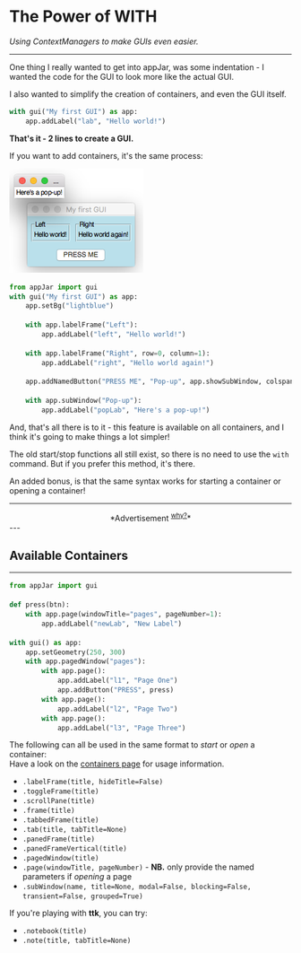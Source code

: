 # The Power of WITH  
*Using ContextManagers to make GUIs even easier.*  

---

One thing I really wanted to get into appJar, was some indentation - I wanted the code for the GUI to look more like the actual GUI.  

I also wanted to simplify the creation of containers, and even the GUI itself.  

```python
with gui("My first GUI") as app:
    app.addLabel("lab", "Hello world!")
```

**That's it - 2 lines to create a GUI.**  

If you want to add containers, it's the same process:

![Power of With](img/powerOfWith.png)
```python
from appJar import gui
with gui("My first GUI") as app:
    app.setBg("lightblue")

    with app.labelFrame("Left"):
        app.addLabel("left", "Hello world!")

    with app.labelFrame("Right", row=0, column=1):
        app.addLabel("right", "Hello world again!")

    app.addNamedButton("PRESS ME", "Pop-up", app.showSubWindow, colspan=2)

    with app.subWindow("Pop-up"):
        app.addLabel("popLab", "Here's a pop-up!")
```

And, that's all there is to it - this feature is available on all containers, and I think it's going to make things a lot simpler!

The old start/stop functions all still exist, so there is no need to use the `with` command. But if you prefer this method, it's there.  

An added bonus, is that the same syntax works for starting a container or opening a container!

---
<div style='text-align: center;'>
*Advertisement&nbsp;<sup><a href="/advertising">why?</a></sup>*
<script async src="//pagead2.googlesyndication.com/pagead/js/adsbygoogle.js"></script>
<ins class="adsbygoogle"
    style="display:block"
    data-ad-format="fluid"
    data-ad-layout-key="-gw-13-4l+6+pt"
    data-ad-client="ca-pub-6185596049817878"
    data-ad-slot="5627392164"></ins>
<script>(adsbygoogle = window.adsbygoogle || []).push({});</script>
</div>
---

## Available Containers
---

```python
from appJar import gui

def press(btn):
    with app.page(windowTitle="pages", pageNumber=1):
        app.addLabel("newLab", "New Label")

with gui() as app:
    app.setGeometry(250, 300)
    with app.pagedWindow("pages"):
        with app.page():
            app.addLabel("l1", "Page One")
            app.addButton("PRESS", press)
        with app.page():
            app.addLabel("l2", "Page Two")
        with app.page():
            app.addLabel("l3", "Page Three")
```

The following can all be used in the same format to *start* or *open* a container:  
Have a look on the [containers page](/pythonWidgetGrouping) for usage information.  

* `.labelFrame(title, hideTitle=False)`  
* `.toggleFrame(title)`  
* `.scrollPane(title)`  
* `.frame(title)`  
* `.tabbedFrame(title)`  
* `.tab(title, tabTitle=None)`  
* `.panedFrame(title)`  
* `.panedFrameVertical(title)`  
* `.pagedWindow(title)`  
* `.page(windowTitle, pageNumber)` - **NB.** only provide the named parameters if *opening* a page  
* `.subWindow(name, title=None, modal=False, blocking=False, transient=False, grouped=True)`  

If you're playing with **ttk**, you can try:  

* `.notebook(title)`  
* `.note(title, tabTitle=None)`  
